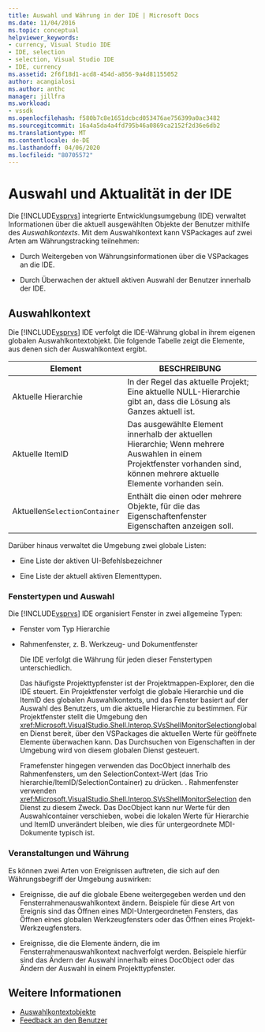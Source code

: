 ```yaml
---
title: Auswahl und Währung in der IDE | Microsoft Docs
ms.date: 11/04/2016
ms.topic: conceptual
helpviewer_keywords:
- currency, Visual Studio IDE
- IDE, selection
- selection, Visual Studio IDE
- IDE, currency
ms.assetid: 2f6f18d1-acd8-454d-a856-9a4d81155052
author: acangialosi
ms.author: anthc
manager: jillfra
ms.workload:
- vssdk
ms.openlocfilehash: f580b7c8e1651dcbcd053476ae756399a0ac3482
ms.sourcegitcommit: 16a4a5da4a4fd795b46a0869ca2152f2d36e6db2
ms.translationtype: MT
ms.contentlocale: de-DE
ms.lasthandoff: 04/06/2020
ms.locfileid: "80705572"
---
```

# <a name="selection-and-currency-in-the-ide"></a>Auswahl und Aktualität in der IDE
Die [!INCLUDE[vsprvs](../../code-quality/includes/vsprvs_md.md)] integrierte Entwicklungsumgebung (IDE) verwaltet Informationen über die aktuell ausgewählten Objekte der Benutzer mithilfe des *Auswahlkontexts*. Mit dem Auswahlkontext kann VSPackages auf zwei Arten am Währungstracking teilnehmen:

- Durch Weitergeben von Währungsinformationen über die VSPackages an die IDE.

- Durch Überwachen der aktuell aktiven Auswahl der Benutzer innerhalb der IDE.

## <a name="selection-context"></a>Auswahlkontext
 Die [!INCLUDE[vsprvs](../../code-quality/includes/vsprvs_md.md)] IDE verfolgt die IDE-Währung global in ihrem eigenen globalen Auswahlkontextobjekt. Die folgende Tabelle zeigt die Elemente, aus denen sich der Auswahlkontext ergibt.

|Element|BESCHREIBUNG|
|-------------|-----------------|
|Aktuelle Hierarchie|In der Regel das aktuelle Projekt; Eine aktuelle NULL-Hierarchie gibt an, dass die Lösung als Ganzes aktuell ist.|
|Aktuelle ItemID|Das ausgewählte Element innerhalb der aktuellen Hierarchie; Wenn mehrere Auswahlen in einem Projektfenster vorhanden sind, können mehrere aktuelle Elemente vorhanden sein.|
|Aktuellen`SelectionContainer`|Enthält die einen oder mehrere Objekte, für die das Eigenschaftenfenster Eigenschaften anzeigen soll.|

 Darüber hinaus verwaltet die Umgebung zwei globale Listen:

- Eine Liste der aktiven UI-Befehlsbezeichner

- Eine Liste der aktuell aktiven Elementtypen.

### <a name="window-types-and-selection"></a>Fenstertypen und Auswahl
 Die [!INCLUDE[vsprvs](../../code-quality/includes/vsprvs_md.md)] IDE organisiert Fenster in zwei allgemeine Typen:

- Fenster vom Typ Hierarchie

- Rahmenfenster, z. B. Werkzeug- und Dokumentfenster

  Die IDE verfolgt die Währung für jeden dieser Fenstertypen unterschiedlich.

  Das häufigste Projekttypfenster ist der Projektmappen-Explorer, den die IDE steuert. Ein Projektfenster verfolgt die globale Hierarchie und die ItemID des globalen Auswahlkontexts, und das Fenster basiert auf der Auswahl des Benutzers, um die aktuelle Hierarchie zu bestimmen. Für Projektfenster stellt die Umgebung den <xref:Microsoft.VisualStudio.Shell.Interop.SVsShellMonitorSelection>globalen Dienst bereit, über den VSPackages die aktuellen Werte für geöffnete Elemente überwachen kann. Das Durchsuchen von Eigenschaften in der Umgebung wird von diesem globalen Dienst gesteuert.

  Framefenster hingegen verwenden das DocObject innerhalb des Rahmenfensters, um den SelectionContext-Wert (das Trio hierarchie/ItemID/SelectionContainer) zu drücken. . Rahmenfenster verwenden <xref:Microsoft.VisualStudio.Shell.Interop.SVsShellMonitorSelection> den Dienst zu diesem Zweck. Das DocObject kann nur Werte für den Auswahlcontainer verschieben, wobei die lokalen Werte für Hierarchie und ItemID unverändert bleiben, wie dies für untergeordnete MDI-Dokumente typisch ist.

### <a name="events-and-currency"></a>Veranstaltungen und Währung
 Es können zwei Arten von Ereignissen auftreten, die sich auf den Währungsbegriff der Umgebung auswirken:

- Ereignisse, die auf die globale Ebene weitergegeben werden und den Fensterrahmenauswahlkontext ändern. Beispiele für diese Art von Ereignis sind das Öffnen eines MDI-Untergeordneten Fensters, das Öffnen eines globalen Werkzeugfensters oder das Öffnen eines Projekt-Werkzeugfensters.

- Ereignisse, die die Elemente ändern, die im Fensterrahmenauswahlkontext nachverfolgt werden. Beispiele hierfür sind das Ändern der Auswahl innerhalb eines DocObject oder das Ändern der Auswahl in einem Projekttypfenster.

## <a name="see-also"></a>Weitere Informationen
- [Auswahlkontextobjekte](../../extensibility/internals/selection-context-objects.md)
- [Feedback an den Benutzer](../../extensibility/internals/feedback-to-the-user.md)
